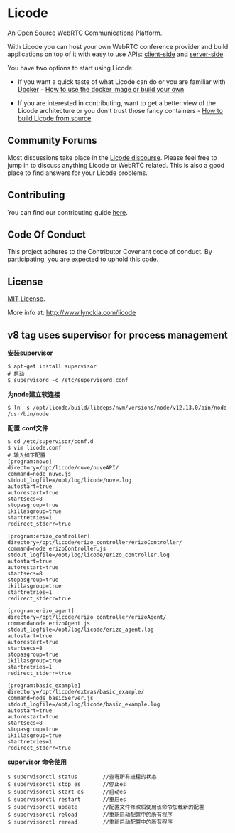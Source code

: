 # Licode

An Open Source WebRTC Communications Platform.

With Licode you can host your own WebRTC conference provider and build applications on top of it with easy to use APIs: [client-side](http://licode.readthedocs.io/en/master/client_api/) and [server-side](http://licode.readthedocs.io/en/master/server_api/).

You have two options to start using Licode:

* If you want a quick taste of what Licode can do or you are familiar with [Docker](http://www.docker.com) - [How to use the docker image or build your own](http://licode.readthedocs.io/en/master/docker/)

* If you are interested in contributing, want to get a better view of the Licode architecture or you don't trust those fancy containers - [How to build Licode from source](http://licode.readthedocs.io/en/master/from_source/)

## Community Forums

Most discussions take place in the [Licode discourse](http://discourse.lynckia.com/). Please feel free to jump in to discuss anything Licode or WebRTC related. This is also a good place to find answers for your Licode problems.

## Contributing

You can find our contributing guide [here](http://lynckia.com/licode/contribute.html).

## Code Of Conduct

This project adheres to the Contributor Covenant code of conduct. By participating, you are expected to uphold this [code](https://github.com/lynckia/licode/blob/master/CODE_OF_CONDUCT.md).

## License

[MIT License](https://github.com/lynckia/licode/blob/master/LICENSE).

More info at:
http://www.lynckia.com/licode



## v8 tag uses supervisor for process management

**安装supervisor**

```shell
$ apt-get install supervisor
# 启动
$ supervisord -c /etc/supervisord.conf
```

**为node建立软连接**

```shell
$ ln -s /opt/licode/build/libdeps/nvm/versions/node/v12.13.0/bin/node /usr/bin/node
```

**配置.conf文件**

```shell
$ cd /etc/supervisor/conf.d 
$ vim licode.conf
# 输入如下配置
[program:nove]
directory=/opt/licode/nuve/nuveAPI/
command=node nuve.js
stdout_logfile=/opt/log/licode/nove.log
autostart=true
autorestart=true
startsecs=8
stopasgroup=true
ikillasgroup=true
startretries=1
redirect_stderr=true

[program:erizo_controller]
directory=/opt/licode/erizo_controller/erizoController/
command=node erizoController.js
stdout_logfile=/opt/log/licode/erizo_controller.log
autostart=true
autorestart=true
startsecs=8
stopasgroup=true
ikillasgroup=true
startretries=1
redirect_stderr=true

[program:erizo_agent]
directory=/opt/licode/erizo_controller/erizoAgent/
command=node erizoAgent.js
stdout_logfile=/opt/log/licode/erizo_agent.log
autostart=true
autorestart=true
startsecs=8
stopasgroup=true
ikillasgroup=true
startretries=1
redirect_stderr=true

[program:basic_example]
directory=/opt/licode/extras/basic_example/
command=node basicServer.js
stdout_logfile=/opt/log/licode/basic_example.log
autostart=true
autorestart=true
startsecs=8
stopasgroup=true
ikillasgroup=true
startretries=1
redirect_stderr=true
```

**supervisor 命令使用**

```shell
$ supervisorctl status        //查看所有进程的状态
$ supervisorctl stop es       //停止es
$ supervisorctl start es      //启动es
$ supervisorctl restart       //重启es
$ supervisorctl update        //配置文件修改后使用该命令加载新的配置
$ supervisorctl reload        //重新启动配置中的所有程序
$ supervisorctl reread        //重新启动配置中的所有程序
```
